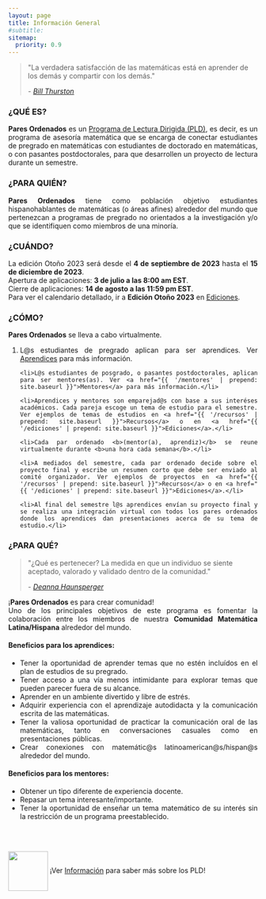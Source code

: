 ```yaml
---
layout: page
title: Información General
#subtitle:
sitemap:
  priority: 0.9
---
```


<blockquote cite="https://mathoverflow.net/questions/43690/whats-a-mathematician-to-do">
    <p>
    "La verdadera satisfacción de las matemáticas está en aprender de los demás y compartir con los demás."
    </p>
    <footer>- <a href="https://mathoverflow.net/questions/43690/whats-a-mathematician-to-do"><cite>Bill Thurston</cite></a>
	</footer>
</blockquote>

### ¿QUÉ ES?
<div style="text-align: justify">
<p>
<strong>Pares Ordenados</strong> es un <a href="{{ '/info' | prepend: site.baseurl }}">Programa de Lectura Dirigida (PLD)</a>, es decir, es un programa de asesoría matemática que se encarga de conectar estudiantes de pregrado en matemáticas con estudiantes de doctorado en matemáticas, o con pasantes postdoctorales, para que desarrollen un proyecto de lectura durante un semestre.
</p>
</div>

### ¿PARA QUIÉN?
<div style="text-align: justify">
<p>
<strong>Pares Ordenados</strong> tiene como población objetivo estudiantes hispanohablantes de matemáticas (o áreas afines) alrededor del mundo que pertenezcan a programas de pregrado no orientados a la investigación y/o que se identifiquen como miembros de una minoría.
</p>
</div>

### ¿CUÁNDO?
<div style="text-align: justify">
<p>
La edición Otoño 2023 será desde el <b>4 de septiembre de 2023</b> hasta el <b>15 de diciembre de 2023</b>.
<br>
Apertura de aplicaciones: <b>3 de julio a las 8:00 am EST</b>.
<br>
Cierre de aplicaciones: <b>14 de agosto a las 11:59 pm EST</b>.
<br>
Para ver el calendario detallado, ir a <b>Edición Otoño 2023</b> en <a href="{{ '/ediciones' | prepend: site.baseurl }}">Ediciones</a>.
</p>
</div>


### ¿CÓMO?
<div style="text-align: justify">
<p><strong>Pares Ordenados</strong> se lleva a cabo virtualmente.</p>
<ol>
	<li>L@s estudiantes de pregrado aplican para ser aprendices. Ver <a href="{{ '/aprendices' | prepend: site.baseurl }}">Aprendices</a> para más información.</li>

	<li>L@s estudiantes de posgrado, o pasantes postdoctorales, aplican para ser mentores(as). Ver <a href="{{ '/mentores' | prepend: site.baseurl }}">Mentores</a> para más información.</li>

	<li>Aprendices y mentores son emparejad@s con base a sus interéses académicos. Cada pareja escoge un tema de estudio para el semestre. Ver ejemplos de temas de estudios en <a href="{{ '/recursos' | prepend: site.baseurl }}">Recursos</a> o en <a href="{{ '/ediciones' | prepend: site.baseurl }}">Ediciones</a>.</li>

	<li>Cada par ordenado <b>(mentor(a), aprendiz)</b> se reune virtualmente durante <b>una hora cada semana</b>.</li>

	<li>A mediados del semestre, cada par ordenado decide sobre el proyecto final y escribe un resumen corto que debe ser enviado al comité organizador. Ver ejemplos de proyectos en <a href="{{ '/recursos' | prepend: site.baseurl }}">Recursos</a> o en <a href="{{ '/ediciones' | prepend: site.baseurl }}">Ediciones</a>.</li>

	<li>Al final del semestre l@s aprendices envían su proyecto final y se realiza una integración virtual con todos los pares ordenados donde los aprendices dan presentaciones acerca de su tema de estudio.</li>
</ol>
</div>

### ¿PARA QUÉ?
<blockquote cite="https://www.youtube.com/watch?v=jwAE3iHi4vM">
    <p>
    "¿Qué es pertenecer? La medida en que un individuo se siente aceptado, valorado y validado dentro de la comunidad."
    </p>
    <footer>- <a href="https://www.youtube.com/watch?v=jwAE3iHi4vM"><cite>Deanna Haunsperger</cite></a>
	</footer>
</blockquote>

<div style="text-align: justify">
<p>
¡<strong>Pares Ordenados</strong> es para crear comunidad!
<br>
Uno de los principales objetivos de este programa es fomentar la colaboración entre los miembros de nuestra <b>Comunidad Matemática Latina/Hispana</b> alrededor del mundo.
</p>
</div>

#### Beneficios para los aprendices: 
<div style="text-align: justify">
<ul>
	<li>Tener la oportunidad de aprender temas que no estén incluídos en el plan de estudios de su pregrado.</li>
	<li>Tener acceso a una vía menos intimidante para explorar temas que pueden parecer fuera de su alcance.</li>
	<li>Aprender en un ambiente divertido y libre de estrés.</li>
	<li>Adquirir experiencia con el aprendizaje autodidacta y la comunicación escrita de las matemáticas.</li> 
	<li>Tener la valiosa oportunidad de practicar la comunicación oral de las matemáticas, tanto en conversaciones casuales como en presentaciones públicas.</li>
	<li>Crear conexiones con matemátic@s latinoamerican@s/hispan@s alrededor del mundo.</li>
</ul>
</div>

#### Beneficios para los mentores:
<div style="text-align: justify">
<ul>
	<li>Obtener un tipo diferente de experiencia docente.</li>
	<li>Repasar un tema interesante/importante.</li>
	<li>Tener la oportunidad de enseñar un tema matemático de su interés sin la restricción de un programa preestablecido.</li>
</ul>
</div>
<br>
<br>
<div class = "content-dir-item">
    <p><img src="{{ '/assets/img/icons8-abscissa-100.png' | prepend: site.baseurl }}" width="80" height="80" style="vertical-align:middle"> ¡Ver <a href="{{ '/info' | prepend: site.baseurl }}">Información</a> para saber más sobre los PLD!</p>
</div>